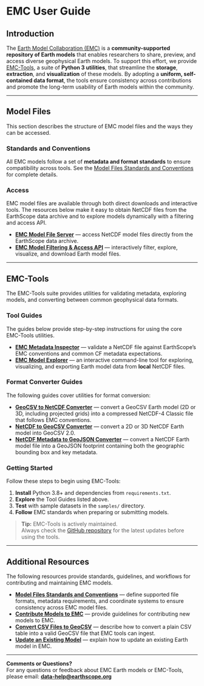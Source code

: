 # EMC User Guide

## Introduction

The [Earth Model Collaboration (EMC)](https://ds.iris.edu/ds/products/emc/) is a **community-supported repository of Earth models** that enables researchers to share, preview, and access diverse geophysical Earth models. To support this effort, we provide [EMC-Tools](https://github.com/EarthScope/emc-tools), a suite of **Python 3 utilities**, that streamline the **storage**, **extraction**, and **visualization** of these models. By adopting a **uniform, self-contained data format**, the tools ensure consistency across contributions and promote the long-term usability of Earth models within the community.  

---

## Model Files 

This section describes the structure of EMC model files and the ways they can be accessed.

### Standards and Conventions

All EMC models follow a set of **metadata and format standards** to ensure compatibility across tools. See the [Model Files Standards and Conventions](reference/emc-standards-conventions.md) for complete details.

### Access

EMC model files are available through both direct downloads and interactive tools. The resources below make it easy to obtain NetCDF files from the EarthScope data archive and to explore models dynamically with a filtering and access API.

- [**EMC Model File Server**](https://data.dev.earthscope.org/archive/seismology/products/emc/netcdf/) &mdash; access NetCDF model files directly from the EarthScope data archive.  
- [**EMC Model Filtering & Access API**](https://data.dev.earthscope.org/archive/seismology/products/emc/README.html) &mdash; interactively filter, explore, visualize, and download Earth model files.  

---

## EMC-Tools

The EMC-Tools suite provides utilities for validating metadata, exploring models, and converting between common geophysical data formats.

### Tool Guides

The guides below provide step-by-step instructions for using the core EMC-Tools utilities.

- [**EMC Metadata Inspector**](how-to/emc-inspector-user-guide.md) &mdash; validate a NetCDF file against EarthScope’s EMC conventions and common CF metadata expectations.   
- [**EMC Model Explorer**](how-to/emc-explorer-user-guide.md) &mdash; an interactive command-line tool for exploring, visualizing, and exporting Earth model data from **local** NetCDF files.  

### Format Converter Guides

The following guides cover utilities for format conversion:

- [**GeoCSV to NetCDF Converter**](how-to/emc-geocsv-2-netcdf-user-guide.md) &mdash; convert a GeoCSV Earth model (2D or 3D, including projected grids) into a compressed NetCDF-4 Classic file that follows EMC conventions.  
- [**NetCDF to GeoCSV Converter**](how-to/emc-netcdf-2-geocsv-user-guide.md) &mdash; convert a 2D or 3D NetCDF Earth model into GeoCSV 2.0.  
- [**NetCDF Metadata to GeoJSON Converter**](how-to/emc-netcdf-2-geojson-user-guide.md) &mdash; convert a NetCDF Earth model file into a GeoJSON footprint containing both the geographic bounding box and key metadata.  

### Getting Started

Follow these steps to begin using EMC-Tools:

1. **Install** Python 3.8+ and dependencies from `requirements.txt`.  
2. **Explore** the Tool Guides listed above.  
3. **Test** with sample datasets in the `samples/` directory.  
4. **Follow** EMC standards when preparing or submitting models.  

> **Tip:** EMC-Tools is actively maintained.  
> Always check the [GitHub repository](https://github.com/EarthScope/emc-tools) for the latest updates before using the tools.

---

## Additional Resources

The following resources provide standards, guidelines, and workflows for contributing and maintaining EMC models.

- [**Model Files Standards and Conventions**](reference/emc-standards-conventions.md) &mdash; define supported file formats, metadata requirements, and coordinate systems to ensure consistency across EMC model files.  
- [**Contribute Models to EMC**](reference/emc-model-contribution-guide.md) &mdash; provide guidelines for contributing new models to EMC.  
- [**Convert CSV Files to GeoCSV**](reference/emc-csv-to-geocsv.md) &mdash; describe how to convert a plain CSV table into a valid GeoCSV file that EMC tools can ingest.  
- [**Update an Existing Model**](reference/emc-update-existing-model.md) &mdash; explain how to update an existing Earth model in EMC.  

---

**Comments or Questions?**  
For any questions or feedback about EMC Earth models or EMC-Tools,  
please email: **[data-help@earthscope.org](mailto:data-help@earthscope.org)**  

